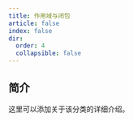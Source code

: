 ```yaml
---
title: 作用域与闭包
article: false
index: false
dir:
  order: 4
  collapsible: false
---
```


## 简介

这里可以添加关于该分类的详细介绍。
